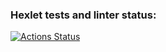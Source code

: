 ### Hexlet tests and linter status:
[![Actions Status](https://github.com/waal-ya/qa-engineer-project-85/workflows/hexlet-check/badge.svg)](https://github.com/waal-ya/qa-engineer-project-85/actions)